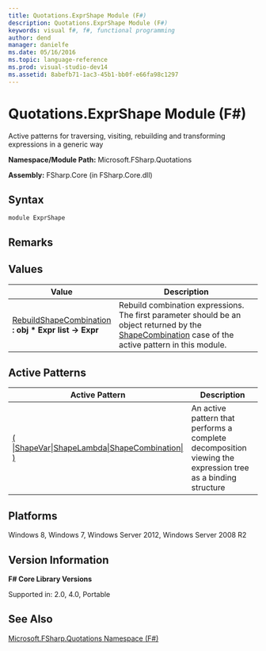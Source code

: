 ```yaml
---
title: Quotations.ExprShape Module (F#)
description: Quotations.ExprShape Module (F#)
keywords: visual f#, f#, functional programming
author: dend
manager: danielfe
ms.date: 05/16/2016
ms.topic: language-reference
ms.prod: visual-studio-dev14
ms.assetid: 8abefb71-1ac3-45b1-bb0f-e66fa98c1297 
---
```


# Quotations.ExprShape Module (F#)

Active patterns for traversing, visiting, rebuilding and transforming expressions in a generic way

**Namespace/Module Path:** Microsoft.FSharp.Quotations

**Assembly:** FSharp.Core (in FSharp.Core.dll)


## Syntax

```
module ExprShape
```

## Remarks

## Values


|Value|Description|
|-----|-----------|
|[RebuildShapeCombination](http://msdn.microsoft.com/en-us/library/38c3f403-b3ed-4ddf-a69c-53a21339aa2f)<br />**: obj &#42; Expr list -&gt; Expr**|Rebuild combination expressions. The first parameter should be an object returned by the [ShapeCombination](http://msdn.microsoft.com/en-us/library/e090818c-3353-4f28-96ed-1eb04d71139c) case of the active pattern in this module.|

## Active Patterns


|Active Pattern|Description|
|--------------|-----------|
|[( &#124;ShapeVar&#124;ShapeLambda&#124;ShapeCombination&#124; )](http://msdn.microsoft.com/en-us/library/e090818c-3353-4f28-96ed-1eb04d71139c)|An active pattern that performs a complete decomposition viewing the expression tree as a binding structure|

## Platforms
Windows 8, Windows 7, Windows Server 2012, Windows Server 2008 R2


## Version Information
**F# Core Library Versions**

Supported in: 2.0, 4.0, Portable




## See Also
[Microsoft.FSharp.Quotations Namespace &#40;F&#35;&#41;](Microsoft.FSharp.Quotations-Namespace-%5BFSharp%5D.md)

